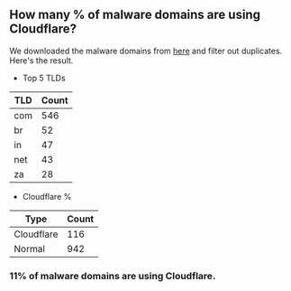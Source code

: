 ## How many % of malware domains are using Cloudflare?


We downloaded the malware domains from [here](https://urlhaus.abuse.ch) and filter out duplicates.
Here's the result.


[//]: # (start replacement)


- Top 5 TLDs

| TLD | Count |
| --- | --- |
| com | 546 |
| br | 52 |
| in | 47 |
| net | 43 |
| za | 28 |


- Cloudflare %

| Type | Count |
| --- | --- |
| Cloudflare | 116 |
| Normal | 942 |


### 11% of malware domains are using Cloudflare.